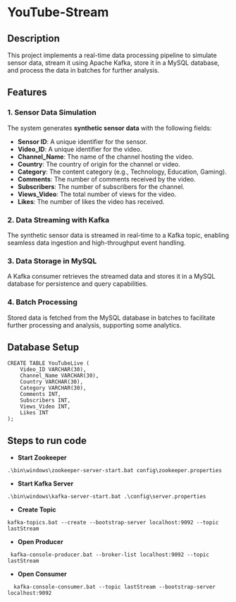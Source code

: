 # **YouTube-Stream**

## **Description**  
This project implements a real-time data processing pipeline to simulate sensor data, stream it using Apache Kafka, store it in a MySQL database, and process the data in batches for further analysis.

## **Features**

### **1. Sensor Data Simulation**  
The system generates **synthetic sensor data** with the following fields:  

- **Sensor ID**: A unique identifier for the sensor.  
- **Video_ID**: A unique identifier for the video.  
- **Channel_Name**: The name of the channel hosting the video.  
- **Country**: The country of origin for the channel or video.  
- **Category**: The content category (e.g., Technology, Education, Gaming).  
- **Comments**: The number of comments received by the video.  
- **Subscribers**: The number of subscribers for the channel.  
- **Views_Video**: The total number of views for the video.  
- **Likes**: The number of likes the video has received.  

### **2. Data Streaming with Kafka**  
The synthetic sensor data is streamed in real-time to a Kafka topic, enabling seamless data ingestion and high-throughput event handling.  

### **3. Data Storage in MySQL**  
A Kafka consumer retrieves the streamed data and stores it in a MySQL database for persistence and query capabilities.  

### **4. Batch Processing**  
Stored data is fetched from the MySQL database in batches to facilitate further processing and analysis, supporting some analytics. 

## **Database Setup**
```
CREATE TABLE YouTubeLive (
    Video_ID VARCHAR(30),
    Channel_Name VARCHAR(30),
    Country VARCHAR(30),
    Category VARCHAR(30),
    Comments INT,
    Subscribers INT,
    Views_Video INT,
    Likes INT
);
```
## **Steps to run code**
- **Start Zookeeper**
```
.\bin\windows\zookeeper-server-start.bat config\zookeeper.properties
```
- **Start Kafka Server**
```
.\bin\windows\kafka-server-start.bat .\config\server.properties
```
- **Create Topic**
```
kafka-topics.bat --create --bootstrap-server localhost:9092 --topic lastStream
```
- **Open Producer**
 ```
  kafka-console-producer.bat --broker-list localhost:9092 --topic lastStream
```
-  **Open Consumer**
```
  kafka-console-consumer.bat --topic lastStream --bootstrap-server localhost:9092
```
